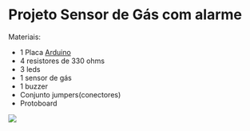 <h1>Projeto Sensor de Gás com alarme</h1>
<p>Materiais:</p>
<ul>
  <li>1 Placa <a href="https://www.arduino.cc/reference/pt/" target="_blank">Arduino</a></li>
  <li>4 resistores de 330 ohms</li>
  <li>3 leds</li>
  <li>1 sensor de gás</li>
  <li>1 buzzer</li>
  <li>Conjunto jumpers(conectores)</li>
  <li>Protoboard</li>
</ul>  

<img src="https://github.com/josecscosta1977/arduino_sensor_gas_alarme/blob/master/esquena_sensor_g%C3%A1s.PNG?raw=true">  

